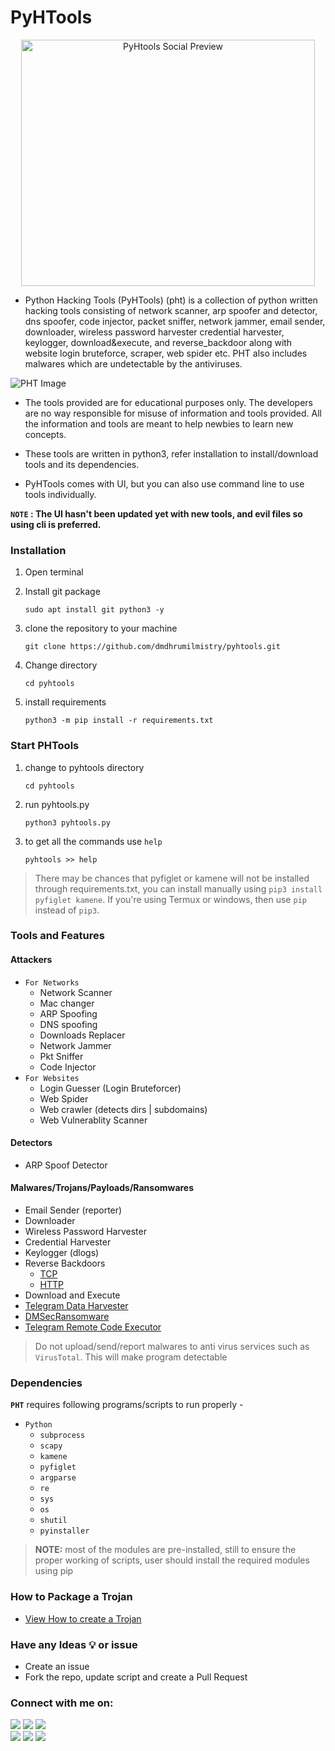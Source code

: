 # PyHTools

<!-- Image Dim: 940x788 -->
<p align="center">
   <img src="https://github.com/dmdhrumilmistry/pyhtools/blob/main/.images/PyHTools.png?raw=true" alt="PyHtools Social Preview" width="470" height="394">
</p>

- Python Hacking Tools (PyHTools) (pht) is a collection of python written hacking tools consisting of network scanner, arp spoofer and detector, dns spoofer, code injector, packet sniffer, network jammer, email sender, downloader, wireless password harvester credential harvester, keylogger, download&execute, and reverse_backdoor along with website login bruteforce, scraper, web spider etc. PHT also includes malwares which are undetectable by the antiviruses.

![PHT Image](https://github.com/dmdhrumilmistry/pyhtools/blob/main/.images/Windows_CLI-main.png)

- The tools provided are for educational purposes only. The developers are no way responsible for misuse of information and tools provided. All the information and tools are meant to help newbies to learn new concepts. 

- These tools are written in python3, refer installation to install/download tools and its dependencies.

- PyHTools comes with UI, but you can also use command line to use tools individually.

**`NOTE` : The UI hasn't been updated yet with new tools, and evil files so using cli is preferred.**

### Installation

1. Open terminal

2. Install git package
   ```
   sudo apt install git python3 -y
   ```
   
3. clone the repository to your machine
   ```
   git clone https://github.com/dmdhrumilmistry/pyhtools.git
   ```
4. Change directory
   ```
   cd pyhtools
   ```
  
5. install requirements
   ```
   python3 -m pip install -r requirements.txt
   ```

### Start PHTools

1. change to pyhtools directory 
   ```
   cd pyhtools
   ```
2. run pyhtools.py
   ```
   python3 pyhtools.py
   ```
3. to get all the commands use `help`
   ```
   pyhtools >> help
   ```

> There may be chances that pyfiglet or kamene will not be installed through requirements.txt, you can install manually using `pip3 install pyfiglet kamene`.
> If you're using Termux or windows, then use `pip` instead of `pip3`. 

### Tools and Features 
   #### Attackers
   - `For Networks`
      - Network Scanner
      - Mac changer
      - ARP Spoofing 
      - DNS spoofing 
      - Downloads Replacer
      - Network Jammer
      - Pkt Sniffer
      - Code Injector
   - `For Websites`
      -  Login Guesser (Login Bruteforcer)
      -  Web Spider
      -  Web crawler (detects dirs | subdomains)
      -  Web Vulnerablity Scanner

   #### Detectors
   - ARP Spoof Detector
   
   #### Malwares/Trojans/Payloads/Ransomwares
   - Email Sender (reporter)
   - Downloader
   - Wireless Password Harvester
   - Credential Harvester
   - Keylogger (dlogs)
   - Reverse Backdoors
      - [TCP](https://github.com/dmdhrumilmistry/pyhtools/tree/main/malwares/reverse_backdoor/TCP)
      - [HTTP](https://github.com/dmdhrumilmistry/pyhtools/tree/main/malwares/reverse_backdoor/HTTP)
   - Download and Execute
   - [Telegram Data Harvester](https://github.com/dmdhrumilmistry/pyhtools/blob/main/malwares/telegram_data_harvester/HowToUse.md)
   - [DMSecRansomware](https://github.com/dmdhrumilmistry/pyhtools/blob/main/ransomwares/dmsec/HowToUse.md)
   - [Telegram Remote Code Executor](https://github.com/dmdhrumilmistry/pyhtools/tree/main/malwares/TelegramRemoteCodeExecutor)
  > Do not upload/send/report malwares to anti virus services such as `VirusTotal`. This will make program detectable
     

### Dependencies

   **`PHT`** requires following programs/scripts to run properly -
   - `Python`
      - `subprocess`
      - `scapy`
      - `kamene`
      - `pyfiglet`
      - `argparse`
      - `re`
      - `sys`
      - `os`
      - `shutil`
      - `pyinstaller`
   
   > **NOTE:** most of the modules are pre-installed, still to ensure the proper working of scripts, user should install the required modules using pip
      

### How to Package a Trojan
- [View How to create a Trojan](https://github.com/dmdhrumilmistry/hacking_tools/blob/master/malwares/Trojans/HowToCreateTrojanPackage.md)


### Have any Ideas 💡 or issue
- Create an issue
- Fork the repo, update script and create a Pull Request
       
       
 ### Connect with me on:
  
  <p align ="left">
    <a href = "https://github.com/dmdhrumilmistry" target="_blank"><img src = "https://img.shields.io/badge/Github-dmdhrumilmistry-333"></a>
    <a href = "https://www.instagram.com/dmdhrumilmistry/" target="_blank"><img src = "https://img.shields.io/badge/Instagram-dmdhrumilmistry-833ab4"></a>
    <a href = "https://twitter.com/dmdhrumilmistry" target="_blank"><img src = "https://img.shields.io/badge/Twitter-dmdhrumilmistry-4078c0"></a><br>
    <a href = "https://www.youtube.com/channel/UChbjrRvbzgY3BIomUI55XDQ" target="_blank"><img src = "https://img.shields.io/badge/YouTube-Dhrumil%20Mistry-critical"></a>
    <a href = "https://dhrumilmistrywrites.blogspot.com/ " target="_blank"><img src = "https://img.shields.io/badge/Blog-Dhrumil%20Mistry-bd2c00"></a>
    <a href = "https://www.linkedin.com/in/dhrumil-mistry-312966192/" target="_blank"><img src = "https://img.shields.io/badge/LinkedIn-Dhrumil%20Mistry-4078c0"></a><br>
   </p>
  
